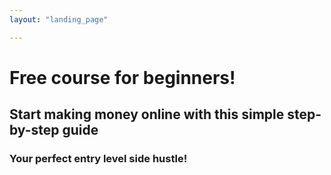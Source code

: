 ```yaml
---
layout: "landing_page"

---
```




<h1>Free course for beginners!</h1>
<h2>Start making money online with this simple step-by-step guide</h2>
<h3>Your perfect entry level side hustle!</h3>
<script async data-uid="6634a6d3c6" src="https://f.convertkit.com/6634a6d3c6/f7e54e4ee0.js"></script>

<br><br>






